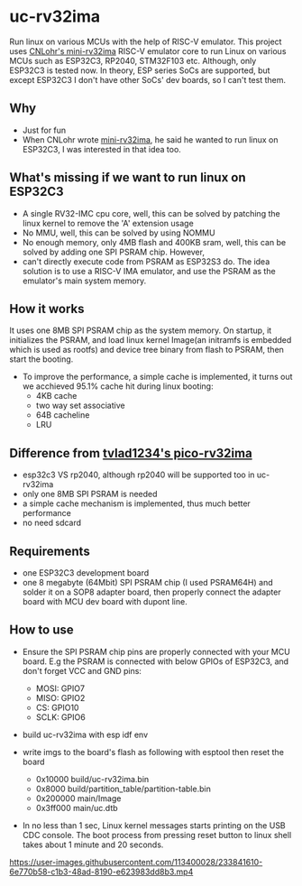 # uc-rv32ima
Run linux on various MCUs with the help of RISC-V emulator. This project uses [CNLohr's mini-rv32ima](https://github.com/cnlohr/mini-rv32ima) RISC-V emulator core to run Linux on various MCUs such as ESP32C3, RP2040, STM32F103 etc. Although, only ESP32C3 is tested now. In theory, ESP series SoCs are supported, but except ESP32C3 I don't have other SoCs' dev boards, so I can't test them.

## Why
- Just for fun
- When CNLohr wrote [mini-rv32ima](https://github.com/cnlohr/mini-rv32ima), he said he wanted to run linux on ESP32C3, I was interested in that idea too.

## What's missing if we want to run linux on ESP32C3
- A single RV32-IMC cpu core, well, this can be solved by patching the linux kernel to remove the 'A' extension usage
- No MMU, well, this can be solved by using NOMMU
- No enough memory, only 4MB flash and 400KB sram, well, this can be solved by adding one SPI PSRAM chip. However,
- can't directly execute code from PSRAM as ESP32S3 do. The idea solution is to use a RISC-V IMA emulator, and use the PSRAM as the emulator's main system memory.

## How it works
It uses one 8MB SPI PSRAM chip as the system memory. On startup, it initializes the PSRAM, and load linux kernel Image(an initramfs is embedded which is used as rootfs) and device tree binary from flash to PSRAM, then start the booting.

- To improve the performance, a simple cache is implemented, it turns out we acchieved 95.1% cache hit during linux booting:
    - 4KB cache
    - two way set associative
    - 64B cacheline
    - LRU

## Difference from [tvlad1234's pico-rv32ima](https://github.com/tvlad1234/pico-rv32ima)
- esp32c3 VS rp2040, although rp2040 will be supported too in uc-rv32ima
- only one 8MB SPI PSRAM is needed
- a simple cache mechanism is implemented, thus much better performance
- no need sdcard

## Requirements
- one ESP32C3 development board
- one 8 megabyte (64Mbit) SPI PSRAM chip (I used PSRAM64H) and solder it on a SOP8 adapter board, then properly connect the adapter board with MCU dev board with dupont line.

## How to use
- Ensure the SPI PSRAM chip pins are properly connected with your MCU board. E.g the PSRAM is connected with below GPIOs of ESP32C3, and don't forget VCC and GND pins:
    - MOSI: GPIO7
    - MISO: GPIO2
    - CS: GPIO10
    - SCLK: GPIO6

- build uc-rv32ima with esp idf env

- write imgs to the board's flash as following with esptool then reset the board
    - 0x10000 build/uc-rv32ima.bin
    - 0x8000 build/partition_table/partition-table.bin
    - 0x200000 main/Image
    - 0x3ff000 main/uc.dtb

- In no less than 1 sec, Linux kernel messages starts printing on the USB CDC console. The boot process from pressing reset button to linux shell takes about 1 minute and 20 seconds.




https://user-images.githubusercontent.com/113400028/233841610-6e770b58-c1b3-48ad-8190-e623983dd8b3.mp4

